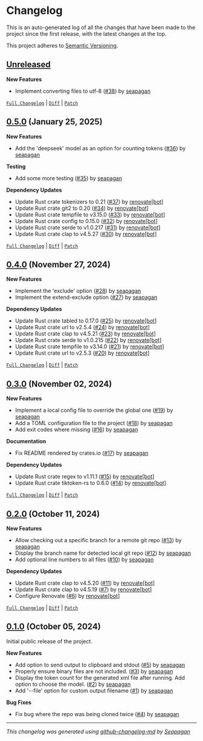 # Changelog

This is an auto-generated log of all the changes that have been made to the
project since the first release, with the latest changes at the top.

This project adheres to [Semantic Versioning](https://semver.org/spec/v2.0.0.html).

## [Unreleased](https://github.com/seapagan/bundle-repo/tree/HEAD)

**New Features**

- Implement converting files to utf-8 ([#38](https://github.com/seapagan/bundle-repo/pull/38)) by [seapagan](https://github.com/seapagan)

[`Full Changelog`](https://github.com/seapagan/bundle-repo/compare/0.5.0...HEAD) | [`Diff`](https://github.com/seapagan/bundle-repo/compare/0.5.0...HEAD.diff) | [`Patch`](https://github.com/seapagan/bundle-repo/compare/0.5.0...HEAD.patch)

## [0.5.0](https://github.com/seapagan/bundle-repo/releases/tag/0.5.0) (January 25, 2025)

**New Features**

- Add the 'deepseek' model as an option for counting tokens ([#36](https://github.com/seapagan/bundle-repo/pull/36)) by [seapagan](https://github.com/seapagan)

**Testing**

- Add some more testing ([#35](https://github.com/seapagan/bundle-repo/pull/35)) by [seapagan](https://github.com/seapagan)

**Dependency Updates**

- Update Rust crate tokenizers to 0.21 ([#37](https://github.com/seapagan/bundle-repo/pull/37)) by [renovate[bot]](https://github.com/apps/renovate)
- Update Rust crate git2 to 0.20 ([#34](https://github.com/seapagan/bundle-repo/pull/34)) by [renovate[bot]](https://github.com/apps/renovate)
- Update Rust crate tempfile to v3.15.0 ([#33](https://github.com/seapagan/bundle-repo/pull/33)) by [renovate[bot]](https://github.com/apps/renovate)
- Update Rust crate config to 0.15.0 ([#32](https://github.com/seapagan/bundle-repo/pull/32)) by [renovate[bot]](https://github.com/apps/renovate)
- Update Rust crate serde to v1.0.217 ([#31](https://github.com/seapagan/bundle-repo/pull/31)) by [renovate[bot]](https://github.com/apps/renovate)
- Update Rust crate clap to v4.5.27 ([#30](https://github.com/seapagan/bundle-repo/pull/30)) by [renovate[bot]](https://github.com/apps/renovate)

[`Full Changelog`](https://github.com/seapagan/bundle-repo/compare/0.4.0...0.5.0) | [`Diff`](https://github.com/seapagan/bundle-repo/compare/0.4.0...0.5.0.diff) | [`Patch`](https://github.com/seapagan/bundle-repo/compare/0.4.0...0.5.0.patch)

## [0.4.0](https://github.com/seapagan/bundle-repo/releases/tag/0.4.0) (November 27, 2024)

**New Features**

- Implement the 'exclude' option ([#28](https://github.com/seapagan/bundle-repo/pull/28)) by [seapagan](https://github.com/seapagan)
- Implement the extend-exclude option ([#27](https://github.com/seapagan/bundle-repo/pull/27)) by [seapagan](https://github.com/seapagan)

**Dependency Updates**

- Update Rust crate tabled to 0.17.0 ([#25](https://github.com/seapagan/bundle-repo/pull/25)) by [renovate[bot]](https://github.com/apps/renovate)
- Update Rust crate url to v2.5.4 ([#24](https://github.com/seapagan/bundle-repo/pull/24)) by [renovate[bot]](https://github.com/apps/renovate)
- Update Rust crate clap to v4.5.21 ([#23](https://github.com/seapagan/bundle-repo/pull/23)) by [renovate[bot]](https://github.com/apps/renovate)
- Update Rust crate serde to v1.0.215 ([#22](https://github.com/seapagan/bundle-repo/pull/22)) by [renovate[bot]](https://github.com/apps/renovate)
- Update Rust crate tempfile to v3.14.0 ([#21](https://github.com/seapagan/bundle-repo/pull/21)) by [renovate[bot]](https://github.com/apps/renovate)
- Update Rust crate url to v2.5.3 ([#20](https://github.com/seapagan/bundle-repo/pull/20)) by [renovate[bot]](https://github.com/apps/renovate)

[`Full Changelog`](https://github.com/seapagan/bundle-repo/compare/0.3.0...0.4.0) | [`Diff`](https://github.com/seapagan/bundle-repo/compare/0.3.0...0.4.0.diff) | [`Patch`](https://github.com/seapagan/bundle-repo/compare/0.3.0...0.4.0.patch)

## [0.3.0](https://github.com/seapagan/bundle-repo/releases/tag/0.3.0) (November 02, 2024)

**New Features**

- Implement a local config file to override the global one ([#19](https://github.com/seapagan/bundle-repo/pull/19)) by [seapagan](https://github.com/seapagan)
- Add a TOML configuration file to the project ([#18](https://github.com/seapagan/bundle-repo/pull/18)) by [seapagan](https://github.com/seapagan)
- Add exit codes where missing ([#16](https://github.com/seapagan/bundle-repo/pull/16)) by [seapagan](https://github.com/seapagan)

**Documentation**

- Fix README rendered by crates.io ([#17](https://github.com/seapagan/bundle-repo/pull/17)) by [seapagan](https://github.com/seapagan)

**Dependency Updates**

- Update Rust crate regex to v1.11.1 ([#15](https://github.com/seapagan/bundle-repo/pull/15)) by [renovate[bot]](https://github.com/apps/renovate)
- Update Rust crate tiktoken-rs to 0.6.0 ([#14](https://github.com/seapagan/bundle-repo/pull/14)) by [renovate[bot]](https://github.com/apps/renovate)

[`Full Changelog`](https://github.com/seapagan/bundle-repo/compare/0.2.0...0.3.0) | [`Diff`](https://github.com/seapagan/bundle-repo/compare/0.2.0...0.3.0.diff) | [`Patch`](https://github.com/seapagan/bundle-repo/compare/0.2.0...0.3.0.patch)

## [0.2.0](https://github.com/seapagan/bundle-repo/releases/tag/0.2.0) (October 11, 2024)

**New Features**

- Allow checking out a specific branch for a remote git repo ([#13](https://github.com/seapagan/bundle-repo/pull/13)) by [seapagan](https://github.com/seapagan)
- Display the branch name for detected local git repo ([#12](https://github.com/seapagan/bundle-repo/pull/12)) by [seapagan](https://github.com/seapagan)
- Add optional line numbers to all files ([#10](https://github.com/seapagan/bundle-repo/pull/10)) by [seapagan](https://github.com/seapagan)

**Dependency Updates**

- Update Rust crate clap to v4.5.20 ([#11](https://github.com/seapagan/bundle-repo/pull/11)) by [renovate[bot]](https://github.com/apps/renovate)
- Update Rust crate clap to v4.5.19 ([#7](https://github.com/seapagan/bundle-repo/pull/7)) by [renovate[bot]](https://github.com/apps/renovate)
- Configure Renovate ([#6](https://github.com/seapagan/bundle-repo/pull/6)) by [renovate[bot]](https://github.com/apps/renovate)

[`Full Changelog`](https://github.com/seapagan/bundle-repo/compare/0.1.0...0.2.0) | [`Diff`](https://github.com/seapagan/bundle-repo/compare/0.1.0...0.2.0.diff) | [`Patch`](https://github.com/seapagan/bundle-repo/compare/0.1.0...0.2.0.patch)

## [0.1.0](https://github.com/seapagan/bundle-repo/releases/tag/0.1.0) (October 05, 2024)

Initial public release of the project.

**New Features**

- Add option to send output to clipboard and stdout ([#5](https://github.com/seapagan/bundle-repo/pull/5)) by [seapagan](https://github.com/seapagan)
- Properly ensure binary files are not included. ([#3](https://github.com/seapagan/bundle-repo/pull/3)) by [seapagan](https://github.com/seapagan)
- Display the token count for the generated xml file after running. Add option to choose the model. ([#2](https://github.com/seapagan/bundle-repo/pull/2)) by [seapagan](https://github.com/seapagan)
- Add '--file' option for custom output filename ([#1](https://github.com/seapagan/bundle-repo/pull/1)) by [seapagan](https://github.com/seapagan)

**Bug Fixes**

- Fix bug where the repo was being cloned twice ([#4](https://github.com/seapagan/bundle-repo/pull/4)) by [seapagan](https://github.com/seapagan)

---
*This changelog was generated using [github-changelog-md](http://changelog.seapagan.net/) by [Seapagan](https://github.com/seapagan)*
